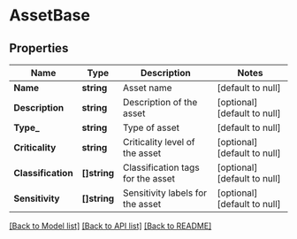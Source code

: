 # AssetBase

## Properties
Name | Type | Description | Notes
------------ | ------------- | ------------- | -------------
**Name** | **string** | Asset name | [default to null]
**Description** | **string** | Description of the asset | [optional] [default to null]
**Type_** | **string** | Type of asset | [default to null]
**Criticality** | **string** | Criticality level of the asset | [optional] [default to null]
**Classification** | **[]string** | Classification tags for the asset | [optional] [default to null]
**Sensitivity** | **[]string** | Sensitivity labels for the asset | [optional] [default to null]

[[Back to Model list]](../README.md#documentation-for-models) [[Back to API list]](../README.md#documentation-for-api-endpoints) [[Back to README]](../README.md)

